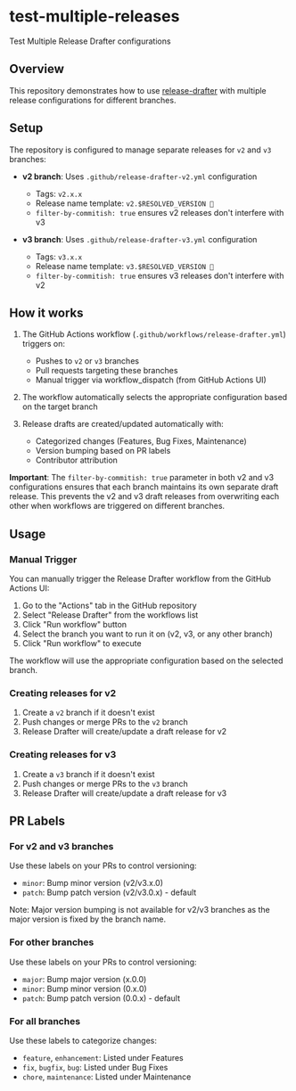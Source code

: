 # test-multiple-releases
Test Multiple Release Drafter configurations

## Overview

This repository demonstrates how to use [release-drafter](https://github.com/release-drafter/release-drafter) with multiple release configurations for different branches.

## Setup

The repository is configured to manage separate releases for `v2` and `v3` branches:

- **v2 branch**: Uses `.github/release-drafter-v2.yml` configuration
  - Tags: `v2.x.x`
  - Release name template: `v2.$RESOLVED_VERSION 🌈`
  - `filter-by-commitish: true` ensures v2 releases don't interfere with v3
  
- **v3 branch**: Uses `.github/release-drafter-v3.yml` configuration
  - Tags: `v3.x.x`
  - Release name template: `v3.$RESOLVED_VERSION 🚀`
  - `filter-by-commitish: true` ensures v3 releases don't interfere with v2

## How it works

1. The GitHub Actions workflow (`.github/workflows/release-drafter.yml`) triggers on:
   - Pushes to `v2` or `v3` branches
   - Pull requests targeting these branches
   - Manual trigger via workflow_dispatch (from GitHub Actions UI)

2. The workflow automatically selects the appropriate configuration based on the target branch

3. Release drafts are created/updated automatically with:
   - Categorized changes (Features, Bug Fixes, Maintenance)
   - Version bumping based on PR labels
   - Contributor attribution

**Important**: The `filter-by-commitish: true` parameter in both v2 and v3 configurations ensures that each branch maintains its own separate draft release. This prevents the v2 and v3 draft releases from overwriting each other when workflows are triggered on different branches.

## Usage

### Manual Trigger

You can manually trigger the Release Drafter workflow from the GitHub Actions UI:

1. Go to the "Actions" tab in the GitHub repository
2. Select "Release Drafter" from the workflows list
3. Click "Run workflow" button
4. Select the branch you want to run it on (v2, v3, or any other branch)
5. Click "Run workflow" to execute

The workflow will use the appropriate configuration based on the selected branch.

### Creating releases for v2

1. Create a `v2` branch if it doesn't exist
2. Push changes or merge PRs to the `v2` branch
3. Release Drafter will create/update a draft release for v2

### Creating releases for v3

1. Create a `v3` branch if it doesn't exist
2. Push changes or merge PRs to the `v3` branch
3. Release Drafter will create/update a draft release for v3

## PR Labels

### For v2 and v3 branches

Use these labels on your PRs to control versioning:
- `minor`: Bump minor version (v2/v3.x.0)
- `patch`: Bump patch version (v2/v3.0.x) - default

Note: Major version bumping is not available for v2/v3 branches as the major version is fixed by the branch name.

### For other branches

Use these labels on your PRs to control versioning:
- `major`: Bump major version (x.0.0)
- `minor`: Bump minor version (0.x.0)
- `patch`: Bump patch version (0.0.x) - default

### For all branches

Use these labels to categorize changes:
- `feature`, `enhancement`: Listed under Features
- `fix`, `bugfix`, `bug`: Listed under Bug Fixes
- `chore`, `maintenance`: Listed under Maintenance
